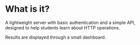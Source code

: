 # What is it?

A lightweight server with basic authentication and a simple API,  
designed to help students learn about HTTP operations.  

Results are displayed through a small dashboard.
